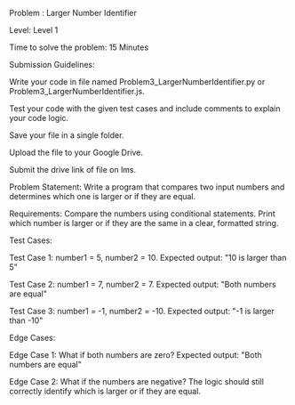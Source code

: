 Problem : Larger Number Identifier

Level: Level 1

Time to solve the problem: 15 Minutes

Submission Guidelines:

Write your code in file named Problem3_LargerNumberIdentifier.py or Problem3_LargerNumberIdentifier.js.

Test your code with the given test cases and include comments to explain your code logic.

Save your file in a single folder.

Upload the file to your Google Drive.

Submit the drive link of file on lms.

Problem Statement: Write a program that compares two input numbers and determines which one is larger or if they are equal.

Requirements: Compare the numbers using conditional statements. Print which number is larger or if they are the same in a clear, formatted string.

Test Cases:

Test Case 1: number1 = 5, number2 = 10. Expected output: "10 is larger than 5"

Test Case 2: number1 = 7, number2 = 7. Expected output: "Both numbers are equal"

Test Case 3: number1 = -1, number2 = -10. Expected output: "-1 is larger than -10"

Edge Cases:

Edge Case 1: What if both numbers are zero? Expected output: "Both numbers are equal"

Edge Case 2: What if the numbers are negative? The logic should still correctly identify which is larger or if they are equal.
